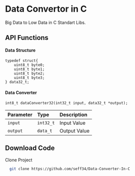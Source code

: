 
# Data Convertor in C

Big Data to Low Data in C Standart Libs.



## API Functions

#### Data Structure
```http
typedef struct{
    uint8_t byte0;
    uint8_t byte1;
    uint8_t byte2;
    uint8_t byte3;
} data32_t;
```



#### Data Converter
```http
int8_t dataConverter32(int32_t input, data32_t *output);
```

| Parameter | Type     | Description                |
| :-------- | :------- | :------------------------- |
| `input` | `int32_t` | Input Value|
| `output` | `data_t` | Output Value|


## Download Code

Clone Project

```bash
  git clone https://github.com/seff34/Data-Converter-In-C
```


  
